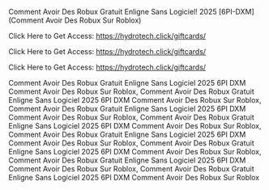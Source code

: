 Comment Avoir Des Robux Gratuit Enligne Sans Logiciel! 2025 [6PI-DXM] (Comment Avoir Des Robux Sur Roblox)

Click Here to Get Access: https://hydrotech.click/giftcards/

Click Here to Get Access: https://hydrotech.click/giftcards/

Click Here to Get Access: https://hydrotech.click/giftcards/

Comment Avoir Des Robux Gratuit Enligne Sans Logiciel 2025 6PI DXM Comment Avoir Des Robux Sur Roblox, Comment Avoir Des Robux Gratuit Enligne Sans Logiciel 2025 6PI DXM Comment Avoir Des Robux Sur Roblox, Comment Avoir Des Robux Gratuit Enligne Sans Logiciel 2025 6PI DXM Comment Avoir Des Robux Sur Roblox, Comment Avoir Des Robux Gratuit Enligne Sans Logiciel 2025 6PI DXM Comment Avoir Des Robux Sur Roblox, Comment Avoir Des Robux Gratuit Enligne Sans Logiciel 2025 6PI DXM Comment Avoir Des Robux Sur Roblox, Comment Avoir Des Robux Gratuit Enligne Sans Logiciel 2025 6PI DXM Comment Avoir Des Robux Sur Roblox, Comment Avoir Des Robux Gratuit Enligne Sans Logiciel 2025 6PI DXM Comment Avoir Des Robux Sur Roblox, Comment Avoir Des Robux Gratuit Enligne Sans Logiciel 2025 6PI DXM Comment Avoir Des Robux Sur Roblox
